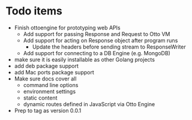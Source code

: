
# Todo items

+ Finish ottoengine for prototyping web APIs
    - Add support for passing Response and Request to Otto VM
    - Add support for acting on Response object after program runs
        + Update the headers before sending stream to ResponseWriter
    - Add support for connecting to a DB Engine (e.g. MongoDB)
+ make sure it is easily installable as other Golang projects
+ add deb package support
+ add Mac ports package support
+ Make sure docs cover all 
    - command line options
    - environment settings
    - static content 
    - dynamic routes defined in JavaScript via Otto Engine
+ Prep to tag as version 0.0.1

